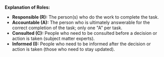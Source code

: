 **Explanation of Roles:**

- **Responsible (R):** The person(s) who do the work to complete the task.
- **Accountable (A):** The person who is ultimately answerable for the correct completion of the task; only one "A" per task.
- **Consulted (C):** People who need to be consulted before a decision or action is taken (subject matter experts).
- **Informed (I):** People who need to be informed after the decision or action is taken (those who need to stay updated).
